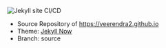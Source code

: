![Jekyll site CI/CD](https://github.com/veerendra2/veerendra2.github.io/workflows/Jekyll%20site%20CI/CD/badge.svg)
* Source Repository of https://veerendra2.github.io
* Theme: [Jekyll Now](https://github.com/barryclark/jekyll-nowa)
* Branch: source